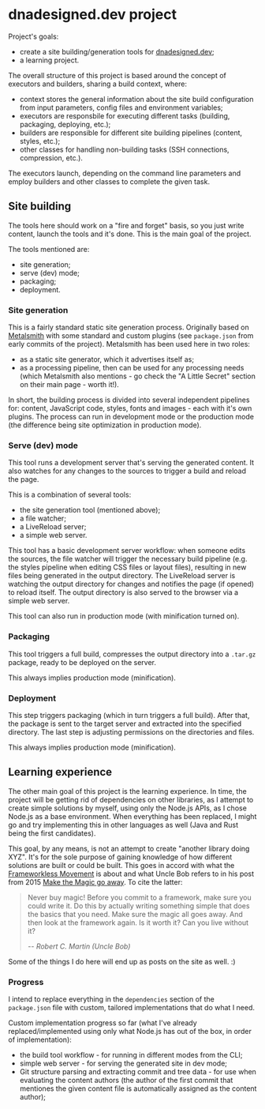 # dnadesigned.dev project

Project's goals:

-   create a site building/generation tools for [dnadesigned.dev](https://dnadesigned.dev);
-   a learning project.

The overall structure of this project is based around the concept of executors and builders, sharing a build context,
where:

-   context stores the general information about the site build configuration from input parameters, config files
    and environment variables;
-   executors are responsbile for executing different tasks (building, packaging, deploying, etc.);
-   builders are responsible for different site building pipelines (content, styles, etc.);
-   other classes for handling non-building tasks (SSH connections, compression, etc.).

The executors launch, depending on the command line parameters and employ builders and other classes to complete
the given task.

## Site building

The tools here should work on a "fire and forget" basis, so you just write content, launch the tools and it's done.
This is the main goal of the project.

The tools mentioned are:

-   site generation;
-   serve (dev) mode;
-   packaging;
-   deployment.

### Site generation

This is a fairly standard static site generation process. Originally based on [Metalsmith](https://metalsmith.io/) with
some standard and custom plugins (see `package.json` from early commits of the project). Metalsmith has been used here
in two roles:

-   as a static site generator, which it advertises itself as;
-   as a processing pipeline, then can be used for any processing needs (which Metalsmith also mentions - go check
    the "A Little Secret" section on their main page - worth it!).

In short, the building process is divided into several independent pipelines for: content, JavaScript code, styles,
fonts and images - each with it's own plugins. The process can run in development mode or the production mode
(the difference being site optimization in production mode).

### Serve (dev) mode

This tool runs a development server that's serving the generated content. It also watches for any changes to the sources
to trigger a build and reload the page.

This is a combination of several tools:

-   the site generation tool (mentioned above);
-   a file watcher;
-   a LiveReload server;
-   a simple web server.

This tool has a basic development server workflow: when someone edits the sources, the file watcher will trigger
the necessary build pipeline (e.g. the styles pipeline when editing CSS files or layout files), resulting in new files
being generated in the output directory. The LiveReload server is watching the output directory for changes and notifies
the page (if opened) to reload itself. The output directory is also served to the browser via a simple web server.

This tool can also run in production mode (with minification turned on).

### Packaging

This tool triggers a full build, compresses the output directory into a `.tar.gz` package, ready to be deployed on
the server.

This always implies production mode (minification).

### Deployment

This step triggers packaging (which in turn triggers a full build). After that, the package is sent to the target
server and extracted into the specified directory. The last step is adjusting permissions on the directories and files.

This always implies production mode (minification).

## Learning experience

The other main goal of this project is the learning experience. In time, the project will be getting rid of dependencies
on other libraries, as I attempt to create simple solutions by myself, using only the Node.js APIs, as I chose Node.js
as a base environment. When everything has been replaced, I might go and try implementing this in other languages
as well (Java and Rust being the first candidates).

This goal, by any means, is not an attempt to create "another library doing XYZ". It's for the sole purpose of gaining
knowledge of how different solutions are built or could be built. This goes in accord with what
the [Frameworkless Movement](https://www.frameworklessmovement.org/) is about and what Uncle Bob refers to in his post
from 2015 [Make the Magic go away](https://blog.cleancoder.com/uncle-bob/2015/08/06/LetTheMagicDie.html). To cite
the latter:

> Never buy magic! Before you commit to a framework, make sure you could write it. Do this by actually writing
> something simple that does the basics that you need. Make sure the magic all goes away. And then look at the framework
> again. Is it worth it? Can you live without it?
>
> -- <cite>Robert C. Martin (Uncle Bob)</cite>

Some of the things I do here will end up as posts on the site as well. :)

### Progress

I intend to replace everything in the `dependencies` section of the `package.json` file with custom, tailored
implementations that do what I need.

Custom implementation progress so far (what I've already replaced/implemented using only what Node.js has out of
the box, in order of implementation):

-   the build tool workflow - for running in different modes from the CLI;
-   simple web server - for serving the generated site in dev mode;
-   Git structure parsing and extracting commit and tree data - for use when evaluating the content authors (the author
    of the first commit that mentiones the given content file is automatically assigned as the content author);
